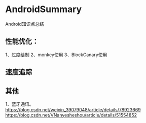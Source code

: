 # AndroidSummary
Android知识点总结

## 性能优化：
   1、过度绘制
   2、monkey使用
   3、BlockCanary使用
## 速度追踪
   
## 其他
   1、蓝牙通讯。
   https://blog.csdn.net/weixin_39079048/article/details/78923669
   https://blog.csdn.net/VNanyesheshou/article/details/51554852
